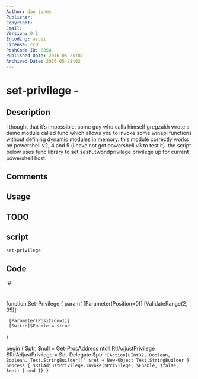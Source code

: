 ```yaml
---
Author: dan jones
Publisher: 
Copyright: 
Email: 
Version: 0.1
Encoding: ascii
License: cc0
PoshCode ID: 6358
Published Date: 2016-05-25t07
Archived Date: 2016-05-28t02
---
```


# set-privilege - 

## Description

i thought that it’s impossible. some guy who calls himself gregzakh wrote a demo module called func which allows you to invoke some winapi functions without defining dynamic modules in memory. this module correctly works on powershell v2, 4 and 5 (i have not got powershell v3 to test it). the script below uses func library to set seshutwondprivilege privilege up for current powershell host.

## Comments



## Usage



## TODO



## script

`set-privilege`

## Code

`#
 #
 function Set-Privilege {
   param(
     [Parameter(Position=0)]
     [ValidateRange(2, 35)]
     
     [Parameter(Position=1)]
     [Switch]$Enable = $true
   )
   
   begin {
     $ptr, $null = Get-ProcAddress ntdll RtlAdjustPrivilege
     $RtlAdjustPrivilege = Set-Delegate $ptr `
          '[Action[UInt32, Boolean, Boolean, Text.StringBuilder]]'
     $ret = New-Object Text.StringBuilder
   }
   process {
     $RtlAdjustPrivilege.Invoke($Privilege, $Enable, $false, $ret)
   }
   end {}
 }
`

